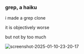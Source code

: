 ### grep, a haiku

i made a grep clone

it is objectively worse

but not by too much

![screenshot-2025-01-10-23-20-17](https://github.com/user-attachments/assets/ba61fc33-cb58-41ce-b82b-514b7e85699b)



